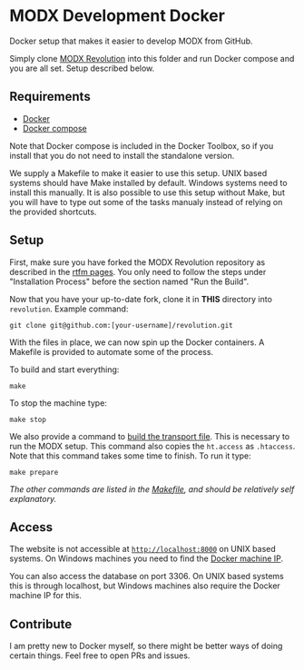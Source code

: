 # MODX Development Docker

Docker setup that makes it easier to develop MODX from GitHub.

Simply clone [MODX Revolution](https://github.com/modxcms/revolution) into this folder and run Docker compose and you are all set. Setup described below.

## Requirements

- [Docker](https://www.docker.com/community-edition)
- [Docker compose](https://docs.docker.com/compose/install/)

Note that Docker compose is included in the Docker Toolbox, so if you install that you do not need to install the standalone version.

We supply a Makefile to make it easier to use this setup. UNIX based systems should have Make installed by default. Windows systems need to install this manually. It is also possible to use this setup without Make, but you will have to type out some of the tasks manualy instead of relying on the provided shortcuts.

## Setup

First, make sure you have forked the MODX Revolution repository as described in the [rtfm pages](https://docs.modx.com/revolution/2.x/getting-started/installation/git-installation#GitInstallation-GitLocation). You only need to follow the steps under "Installation Process" before the section named "Run the Build".
 
Now that you have your up-to-date fork, clone it in **THIS** directory into `revolution`. Example command:
 
```
git clone git@github.com:[your-username]/revolution.git
 ```

With the files in place, we can now spin up the Docker containers. A Makefile is provided to automate some of the process.

To build and start everything:

```
make
```

To stop the machine type:

```
make stop
```

We also provide a command to [build the transport file](https://docs.modx.com/revolution/2.x/getting-started/installation/git-installation#GitInstallation-RuntheBuild). This is necessary to run the MODX setup. This command also copies the `ht.access` as `.htaccess`. Note that this command takes some time to finish. To run it type:

```
make prepare
```

*The other commands are listed in the [Makefile](https://github.com/OptimusCrime/modx-development-docker/blob/master/Makefile), and should be relatively self explanatory.*

## Access

The website is not accessible at [`http://localhost:8000`](http://localhost:8000) on UNIX based systems. On Windows machines you need to find the [Docker machine IP](https://docs.docker.com/machine/reference/ip/).

You can also access the database on port 3306. On UNIX based systems this is through localhost, but Windows machines also require the Docker machine IP for this.

## Contribute

I am pretty new to Docker myself, so there might be better ways of doing certain things. Feel free to open PRs and issues.
